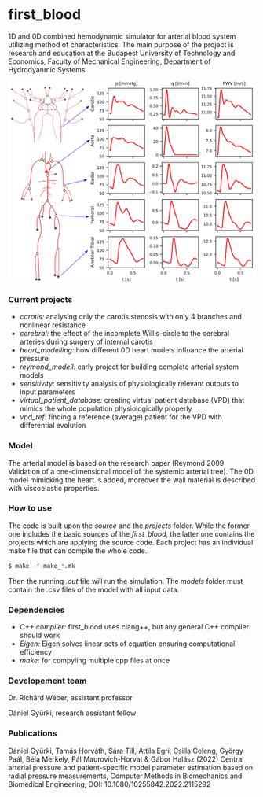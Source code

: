# first_blood
1D and 0D combined hemodynamic simulator for arterial blood system utilizing method of characteristics. The main purpose of the project is research and education at the Budapest University of Technology and Economics, Faculty of Mechanical Engineering, Department of Hydrodyanmic Systems.

![Alt text](arterial_results.png?raw=true "Title")

### Current projects
- *carotis:* analysing only the carotis stenosis with only 4 branches and nonlinear resistance
- *cerebral:* the effect of the incomplete Willis-circle to the cerebral arteries during surgery of internal carotis
- *heart_modelling:* how different 0D heart models influance the arterial pressure
- *reymond_modell:* early project for building complete arterial system models
- *sensitivity:* sensitivity analysis of physiologically relevant outputs to input parameters
- *virtual_patient_database:* creating virtual patient database (VPD) that mimics the whole population physiologically properly
- *vpd_ref:* finding a reference (average) patient for the VPD with differential evolution

### Model
The arterial model is based on the research paper (Reymond 2009 Validation of a one-dimensional model of the systemic arterial tree). The 0D model mimicking the heart is added, moreover the wall material is described with viscoelastic properties.

### How to use
The code is built upon the *source* and the *projects* folder. While the former one includes the basic sources of the *first_blood*, the latter one contains the projects which are applying the source code. Each project has an individual make file that can compile the whole code.

```sh
$ make -f make_*.mk
```

Then the running *.out* file will run the simulation. The *models* folder must contain the *.csv* files of the model with all input data.

### Dependencies
- *C++ compiler:* first_blood uses clang++, but any general C++ compiler should work
- *Eigen:* Eigen solves linear sets of equation ensuring computational efficiency
- *make:* for compyling multiple cpp files at once

### Developement team
Dr. Richárd Wéber, assistant professor

Dániel Gyürki, research assistant fellow

### Publications

Dániel Gyürki, Tamás Horváth, Sára Till, Attila Egri, Csilla Celeng, György Paál, Béla Merkely, Pál Maurovich-Horvat & Gábor Halász (2022) Central arterial pressure and patient-specific model parameter estimation based on radial pressure measurements, Computer Methods in Biomechanics and Biomedical Engineering, DOI: 10.1080/10255842.2022.2115292
